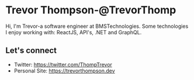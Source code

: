 <h1>Trevor Thompson-@TrevorThomp</h1>

Hi, I'm Trevor-a software engineer at BMSTechnologies. Some technologies I enjoy working with: ReactJS, API's, .NET and GraphQL. 




<h2>Let's connect</h2>

* Twitter: <a href="https://twitter.com/ThompTrevor">https://twitter.com/ThompTrevor</a>
* Personal Site: <a href="https://trevorthompson.dev">https://trevorthompson.dev</a>
